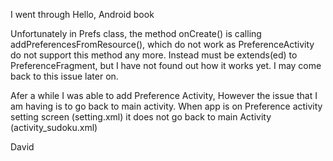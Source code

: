I went through Hello, Android book

Unfortunately in Prefs class, the method onCreate() is calling addPreferencesFromResource(), which do not work 
as PreferenceActivity do not support this method any more. Instead must be extends(ed) to PreferenceFragment,
but I have not found out how it works yet. I may come back to this issue later on.

Afer a while I was able to add Preference Activity, However the issue that I am having is to go back to main activity.
When app is on Preference activity setting screen (setting.xml) it does not go back to main Activity (activity_sudoku.xml)

David 


